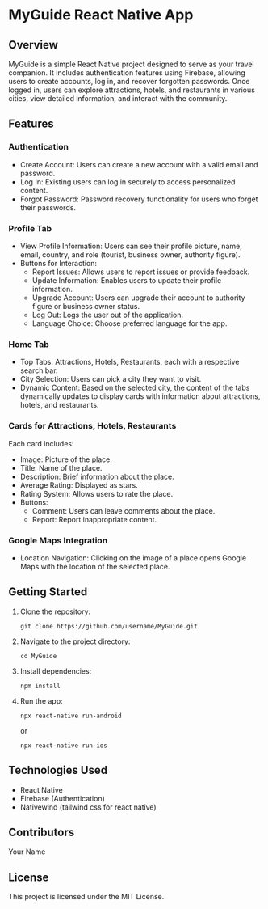 <h1>
MyGuide React Native App
</h1>
<h2>
Overview
</h2>
MyGuide is a simple React Native project designed to serve as your travel companion. It includes authentication features using Firebase, allowing users to create accounts, log in, and recover forgotten passwords. Once logged in, users can explore attractions, hotels, and restaurants in various cities, view detailed information, and interact with the community.

<h2>
Features
</h2>
<h3>
Authentication
</h3>
<ul>
  <li>Create Account: Users can create a new account with a valid email and password.</li>
  <li>Log In: Existing users can log in securely to access personalized content.</li>
  <li>Forgot Password: Password recovery functionality for users who forget their passwords.</li>
</ul>
<h3>
Profile Tab
</h3>
<ul>
  <li>View Profile Information: Users can see their profile picture, name, email, country, and role (tourist, business owner, authority figure).</li>
  <li>Buttons for Interaction:
  <ul>
    <li>Report Issues: Allows users to report issues or provide feedback.</li>
    <li>Update Information: Enables users to update their profile information.</li>
    <li>Upgrade Account: Users can upgrade their account to authority figure or business owner status.</li>
    <li>Log Out: Logs the user out of the application.</li>
    <li>Language Choice: Choose preferred language for the app.</li>
  </ul>
  </li>
</ul>
<h3>
Home Tab
</h3>
<ul>
  <li>Top Tabs: Attractions, Hotels, Restaurants, each with a respective search bar.</li>
  <li>City Selection: Users can pick a city they want to visit.</li>
  <li>Dynamic Content: Based on the selected city, the content of the tabs dynamically updates to display cards with information about attractions, hotels, and restaurants.</li>
</ul>
<h3>
Cards for Attractions, Hotels, Restaurants
</h3>
Each card includes:
<ul>
  <li>Image: Picture of the place.</li>
  <li>Title: Name of the place.</li>
  <li>Description: Brief information about the place.</li>
  <li>Average Rating: Displayed as stars.</li>
  <li>Rating System: Allows users to rate the place.</li>
  <li>Buttons:<ul><li>Comment: Users can leave comments about the place.</li>
  <li>Report: Report inappropriate content.</li></ul></li>
</ul>
<h3>
Google Maps Integration
</h3>
<ul>
  <li>Location Navigation: Clicking on the image of a place opens Google Maps with the location of the selected place.</li>
</ul>

<h2>
Getting Started
</h2>
<ol>
  <li>Clone the repository:</li>
<pre><code>git clone https://github.com/username/MyGuide.git</code></pre>
  <li>Navigate to the project directory:</li>
<pre><code>cd MyGuide</code></pre>
  <li>Install dependencies:</li>
<pre><code>npm install</code></pre>
  <li>Run the app:</li>
<pre><code>npx react-native run-android</code></pre>
or
<pre><code>npx react-native run-ios   </code></pre>
</ol>

<h2>
Technologies Used
</h2>
<ul>
  <li>React Native</li>
  <li>Firebase (Authentication)</li>
  <li>Nativewind (tailwind css for react native)</li>
</ul>


<h2>
Contributors
</h2>
Your Name
<h2>
License
</h2>
This project is licensed under the MIT License.
